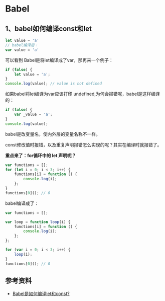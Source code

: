 # Babel

## 1、babel如何编译const和let

```javascript
let value = 'a'
// babel编译后：
var value = 'a'
```

可以看到 Babel是将let编译成了var，那再来一个例子：

```javascript
if (false) {
    let value = 'a';
}
console.log(value); // value is not defined
```

如果babel将let编译为var应该打印 undefined,为何会报错呢，babel是这样编译的：

```javascript
if (false) {
    var _value = 'a';
}
console.log(value);
```

babel是改变量名，使内外层的变量名称不一样。

const修改值时报错，以及重复声明报错怎么实现的呢？其实在编译时就报错了。

**重点来了：for循环中的 let 声明呢？**

```javascript
var functions = [];
for (let i = 0; i < 3; i++) {
    functions[i] = function () {
        console.log(i);
    };
}
functions[0](); // 0
```

babel编译成了：

```javascript
var functions = [];

var loop = function loop(i) {
    functions[i] = function () {
        console.log(i);
    };
};

for (var i = 0; i < 3; i++) {
    loop(i);
}
functions[0](); // 0
```

## 参考资料

- [Babel是如何编译let和const?](https://blog.csdn.net/qq_42698109/article/details/104773517)
